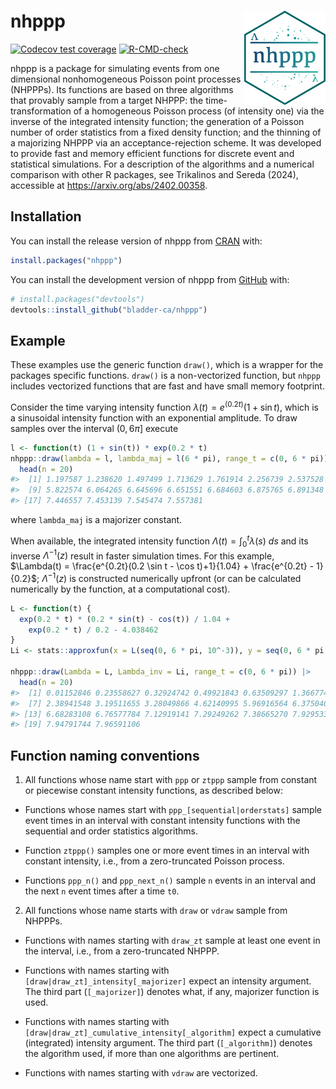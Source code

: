 
<!-- README.md is generated from README.Rmd. Please edit that file -->

# nhppp <img src="man/figures/logo.png" align="right" width="130">

<!-- badges: start -->

[![Codecov test
coverage](https://codecov.io/gh/bladder-ca/nhppp/branch/main/graph/badge.svg)](https://app.codecov.io/gh/bladder-ca/nhppp?branch=main)
[![R-CMD-check](https://github.com/bladder-ca/nhppp/actions/workflows/R-CMD-check.yaml/badge.svg)](https://github.com/bladder-ca/nhppp/actions/workflows/R-CMD-check.yaml)
<!-- badges: end -->

nhppp is a package for simulating events from one dimensional
nonhomogeneous Poisson point processes (NHPPPs). Its functions are based
on three algorithms that provably sample from a target NHPPP: the
time-transformation of a homogeneous Poisson process (of intensity one)
via the inverse of the integrated intensity function; the generation of
a Poisson number of order statistics from a fixed density function; and
the thinning of a majorizing NHPPP via an acceptance-rejection scheme.
It was developed to provide fast and memory efficient functions for
discrete event and statistical simulations. For a description of the
algorithms and a numerical comparison with other R packages, see
Trikalinos and Sereda (2024), accessible at
<https://arxiv.org/abs/2402.00358>.

## Installation

You can install the release version of nhppp from
[CRAN](https://cran.r-project.org) with:

``` r
install.packages("nhppp")
```

You can install the development version of nhppp from
[GitHub](https://github.com/) with:

``` r
# install.packages("devtools")
devtools::install_github("bladder-ca/nhppp")
```

## Example

These examples use the generic function `draw()`, which is a wrapper for
the packages specific functions. `draw()` is a non-vectorized function,
but `nhppp` includes vectorized functions that are fast and have small
memory footprint.

Consider the time varying intensity function
$\lambda(t) = e^{(0.2t)} (1 + \sin t)$, which is a sinusoidal intensity
function with an exponential amplitude. To draw samples over the
interval $(0, 6\pi]$ execute

``` r
l <- function(t) (1 + sin(t)) * exp(0.2 * t)
nhppp::draw(lambda = l, lambda_maj = l(6 * pi), range_t = c(0, 6 * pi)) |>
  head(n = 20)
#>  [1] 1.197587 1.238620 1.497499 1.713629 1.761914 2.256739 2.537528 3.622938
#>  [9] 5.822574 6.064265 6.645696 6.651551 6.684603 6.875765 6.891348 7.130680
#> [17] 7.446557 7.453139 7.545474 7.557381
```

where `lambda_maj` is a majorizer constant.

When available, the integrated intensity function
$\Lambda(t) = \int_0^t \lambda(s) \ ds$ and its inverse
$\Lambda^{-1}(z)$ result in faster simulation times. For this example,
$\Lambda(t) = \frac{e^{0.2t}(0.2 \sin t - \cos t)+1}{1.04} + \frac{e^{0.2t} - 1}{0.2}$;
$\Lambda^{-1}(z)$ is constructed numerically upfront (or can be
calculated numerically by the function, at a computational cost).

``` r
L <- function(t) {
  exp(0.2 * t) * (0.2 * sin(t) - cos(t)) / 1.04 +
    exp(0.2 * t) / 0.2 - 4.038462
}
Li <- stats::approxfun(x = L(seq(0, 6 * pi, 10^-3)), y = seq(0, 6 * pi, 10^-3), rule = 2)

nhppp::draw(Lambda = L, Lambda_inv = Li, range_t = c(0, 6 * pi)) |>
  head(n = 20)
#>  [1] 0.01152846 0.23558627 0.32924742 0.49921843 0.63509297 1.36677413
#>  [7] 2.38941548 3.19511655 3.28049866 4.62140995 5.96916564 6.37504015
#> [13] 6.68283108 6.76577784 7.12919141 7.29249262 7.38665270 7.92953383
#> [19] 7.94791744 7.96591106
```

## Function naming conventions

1.  All functions whose name start with `ppp` or `ztppp` sample from
    constant or piecewise constant intensity functions, as described
    below:

- Functions whose names start with `ppp_[sequential|orderstats]` sample
  event times in an interval with constant intensity functions with the
  sequential and order statistics algorithms.

- Function `ztppp()` samples one or more event times in an interval with
  constant intensity, i.e., from a zero-truncated Poisson process.

- Functions `ppp_n()` and `ppp_next_n()` sample `n` events in an
  interval and the next `n` event times after a time `t0`.

2.  All functions whose name starts with `draw` or `vdraw` sample from
    NHPPPs.

- Functions with names starting with `draw_zt` sample at least one event
  in the interval, i.e., from a zero-truncated NHPPP.

- Functions with names starting with
  `[draw|draw_zt]_intensity[_majorizer]` expect an intensity argument.
  The third part (`[_majorizer]`) denotes what, if any, majorizer
  function is used.

- Functions with names starting with
  `[draw|draw_zt]_cumulative_intensity[_algorithm]` expect a cumulative
  (integrated) intensity argument. The third part (`[_algorithm]`)
  denotes the algorithm used, if more than one algorithms are pertinent.

- Functions with names starting with `vdraw` are vectorized.
